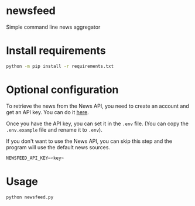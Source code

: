 # newsfeed
Simple command line news aggregator

# Install requirements

```bash
python -m pip install -r requirements.txt
```

# Optional configuration

To retrieve the news from the News API, you need to create an account and get an API key. You can do it [here](https://newsapi.org/).

Once you have the API key, you can set it in the `.env` file. (You can copy the `.env.example` file and rename it to `.env`).

If you don't want to use the News API, you can skip this step and the program will use the default news sources.

```python
NEWSFEED_API_KEY=<key>
```

# Usage

```bash
python newsfeed.py
```